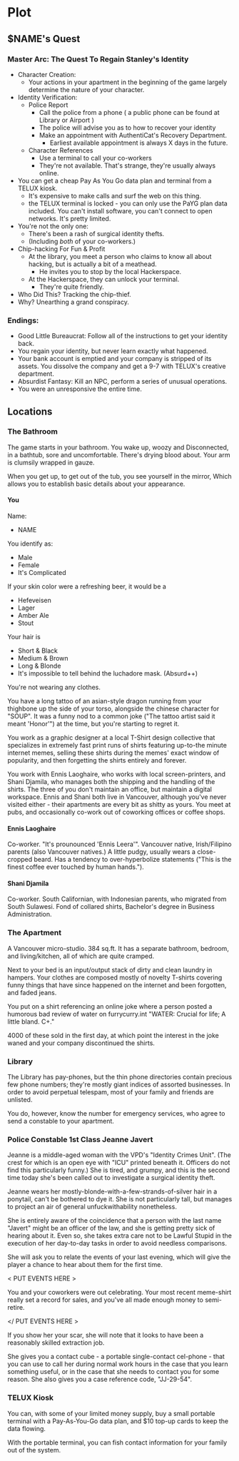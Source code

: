 
Plot
====

$NAME's Quest
-------------

### Master Arc: The Quest To Regain Stanley's Identity ###
 * Character Creation: 
    * Your actions in your apartment in the beginning of the game largely
      determine the nature of your character. 
 * Identity Verification: 
    * Police Report 
      * Call the police from a phone ( a public phone can be found at Library or Airport ) 
      * The police will advise you as to how to recover your identity
      * Make an appointment with AuthentiCat's Recovery Department. 
        * Earliest available appointment is always X days in the future.  
    * Character References
      * Use a terminal to call your co-workers
      * They're not available. That's strange, they're usually always online. 
 * You can get a cheap Pay As You Go data plan and terminal from a TELUX kiosk. 
    * It's expensive to make calls and surf the web on this thing. 
    * the TELUX terminal is locked - you can only use the PaYG plan data included. 
      You can't install software, you can't connect to open networks.
      It's pretty limited.
 * You're not the only one: 
    * There's been a rash of surgical identity thefts. 
    * (Including _both_ of your co-workers.)
 * Chip-hacking For Fun & Profit
    * At the library, you meet a person who claims to know all about hacking, but
      is actually a bit of a meathead. 
      * He invites you to stop by the local Hackerspace. 
    * At the Hackerspace, they can unlock your terminal. 
      * They're quite friendly.  
 * Who Did This? Tracking the chip-thief. 
 * Why? Unearthing a grand conspiracy. 


### Endings: ###

* Good Little Bureaucrat: Follow all of the instructions to get your identity back.
 * You regain your identity, but never learn exactly what happened.
 * Your bank account is emptied and your company is stripped of its assets. 
   You dissolve the company and get a 9-7 with TELUX's creative department. 
* Absurdist Fantasy: Kill an NPC, perform a series of unusual operations.
 * You were an unresponsive the entire time. 


Locations
---------

### The Bathroom ###

The game starts in your bathroom.  You wake up, woozy and Disconnected, 
in a bathtub, sore and uncomfortable. There's drying blood about. Your
arm is clumsily wrapped in gauze. 

When you get up, to get out of the tub, you see yourself in the mirror, 
Which allows you to establish basic details about your appearance. 

#### You ####

Name:
 * NAME 

You identify as:
 * Male
 * Female
 * It's Complicated

If your skin color were a refreshing beer, it would be a
 * Hefeveisen
 * Lager
 * Amber Ale
 * Stout

Your hair is 
 * Short & Black
 * Medium & Brown
 * Long & Blonde
 * It's impossible to tell behind the luchadore mask. (Absurd++) 

You're not wearing any clothes. 

You have a long tattoo of an asian-style dragon running from
your thighbone up the side of your torso, alongside the chinese
character for "SOUP".  It was a funny nod to a common joke 
("The tattoo artist said it meant 'Honor'") at the time, but you're
starting to regret it. 

You work as a graphic designer at a local T-Shirt design 
collective that specializes in extremely fast print 
runs of shirts featuring up-to-the minute internet memes, 
selling these shirts during the memes' exact window of 
popularity, and then forgetting the shirts entirely and forever. 

You work with Ennis Laoghaire, who works with local 
screen-printers, and Shani Djamila, who manages both 
the shipping and the handling of the shirts.  The 
three of you don't maintain an office, but maintain a digital
workspace. Ennis and Shani both live in Vancouver, 
although you've never visited either - their apartments 
are every bit as shitty as yours. You meet at pubs, and 
occasionally co-work out of coworking offices or coffee shops. 

#### Ennis Laoghaire ####

Co-worker. "It's prounounced 'Ennis Leera'". Vancouver native,
Irish/Filipino parents (also Vancouver natives.)
A little pudgy, usually wears a close-cropped beard. 
Has a tendency to over-hyperbolize statements ("This is the 
finest coffee ever touched by human hands."). 

#### Shani Djamila ####

Co-worker. South Californian, with Indonesian parents, who
migrated from South Sulawesi. Fond of collared shirts, Bachelor's
degree in Business Administration. 

### The Apartment ###

A Vancouver micro-studio. 384 sq.ft. It has a separate bathroom,
bedroom, and living/kitchen, all of which are quite cramped. 

Next to your bed is an input/output stack of dirty and clean 
laundry in hampers. Your clothes are composed mostly of novelty
T-shirts covering funny things that have since happened on the 
internet and been forgotten, and faded jeans. 

You put on a shirt referencing an online joke where a person 
posted a humorous bad review of water on furrycurry.int 
"WATER: Crucial for life; A little bland. C+." 

4000 of these sold in the first day, at which point the interest
in the joke waned and your company discontinued the shirts.

### Library ###

The Library has pay-phones, but the thin phone directories contain
precious few phone numbers; they're mostly giant indices of 
assorted businesses. In order to avoid perpetual telespam, most
of your family and friends are unlisted. 

You do, however, know the number for emergency services, who 
agree to send a constable to your apartment. 

### Police Constable 1st Class Jeanne Javert ###

Jeanne is a middle-aged woman with the VPD's 
"Identity Crimes Unit". (The crest for which is an open eye 
with "ICU" printed beneath it. Officers do not find this 
particularly funny.) She is tired, and grumpy, and this is 
the second time today she's been called out to investigate 
a surgical identity theft. 

Jeanne wears her mostly-blonde-with-a-few-strands-of-silver hair
in a ponytail, can't be bothered to dye it. She is not particularly
tall, but manages to project an air of general unfuckwithability
nonetheless. 

She is entirely aware of the coincidence that a person with the 
last name "Javert" might be an officer of the law, and she is
getting pretty sick of hearing about it. Even so, she takes 
extra care not to be Lawful Stupid in the execution of her
day-to-day tasks in order to avoid needless comparisons. 

She will ask you to relate the events of your last evening, which
will give the player a chance to hear about them for the first time.

< PUT EVENTS HERE > 

You and your coworkers were out celebrating. Your most recent
meme-shirt really set a record for sales, and you've all made 
enough money to semi-retire. 

</ PUT EVENTS HERE > 

If you show her your scar, she will note that it looks to have been
a reasonably skilled extraction job.

She gives you a contact cube - a portable single-contact cel-phone -
that you can use to call her during normal work hours in the case 
that you learn something useful, or in the case that she needs to 
contact you for some reason. She also gives you a case reference
code, "JJ-29-54".

### TELUX Kiosk ###

You can, with some of your limited money supply, buy a small 
portable terminal with a Pay-As-You-Go data plan, and $10 top-up
cards to keep the data flowing. 

With the portable terminal, you can fish contact information for
your family out of the system. 

